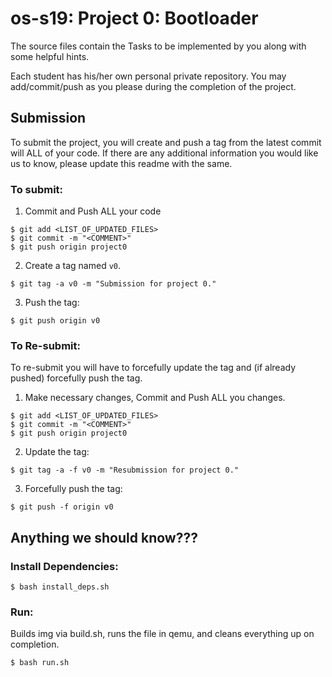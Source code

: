 # os-s19: Project 0: Bootloader

The source files contain the Tasks to be implemented by you along with some helpful hints. 

Each student has his/her own personal private repository. You may add/commit/push as you please during the completion of the project. 

## Submission
To submit the project, you will create and push a tag from the latest commit will ALL of your code. If there are any additional information you would like us to know, please update this readme with the same.

### To submit:
1. Commit and Push ALL your code
```
$ git add <LIST_OF_UPDATED_FILES>
$ git commit -m "<COMMENT>"
$ git push origin project0
```
2. Create a tag named `v0`.
```
$ git tag -a v0 -m "Submission for project 0."
```

3. Push the tag:
```
$ git push origin v0
```

### To Re-submit:
To re-submit you will have to forcefully update the tag and (if already pushed) forcefully push the tag.

1. Make necessary changes, Commit and Push ALL you changes.
```
$ git add <LIST_OF_UPDATED_FILES>
$ git commit -m "<COMMENT>"
$ git push origin project0
```

2. Update the tag:
```
$ git tag -a -f v0 -m "Resubmission for project 0."
```

3. Forcefully push the tag:
```
$ git push -f origin v0
```


## Anything we should know???
### Install Dependencies:
```
$ bash install_deps.sh
```
### Run: 
Builds img via build.sh, runs the file in qemu, and cleans everything up on completion.
```
$ bash run.sh
```